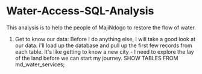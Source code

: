 # Water-Access-SQL-Analysis
This analysis is to help the people of MajiNdogo to restore the flow of water.
1. Get to know our data: Before I do anything else, I will take a good look at our data. i'll load up the database and pull up the first few records from each table. It's like getting to know a new city - I need to explore the lay of the land before we can start my journey.
SHOW TABLES FROM md_water_services;


